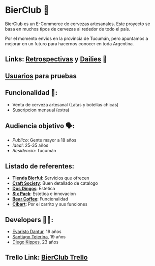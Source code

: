 # BierClub 🍻

BierClub es un E-Commerce de cervezas artesanales. Este proyecto se basa en muchos tipos de cervezas al rededor de todo el país.

Por el momento envios en la provincia de Tucumán, pero apuntamos a mejorar en un futuro para hacernos conocer en toda Argentina.

## Links: [**Retrospectivas**](https://github.com/Evaristodantur/BierClub/blob/master/entregas%20-%20sprints/2do-sprint/retro.md) y [**Dailies**](https://github.com/Evaristodantur/BierClub/blob/master/entregas%20-%20sprints/2do-sprint/daily.md) 📝

## [Usuarios](https://github.com/Evaristodantur/BierClub/blob/master/entregas%20-%20sprints/Usuarios-Login/users.md) para pruebas

## Funcionalidad 🧰:
- Venta de cerveza artesanal (Latas y botellas chicas)
- Suscripcion mensual (extra)

## Audiencia objetivo 🗣️:
- *Publico*: Gente mayor a 18 años
- *Ideal*: 25-35 años
- *Residencia*: Tucumán

## Listado de referentes:
- [**Tienda Bierful**](https://tienda.bierful.com): Servicios que ofrecen
- [**Craft Society**](https://www.craftsociety.com.ar): Buen detallado de catalogo
- [**Dos Dingos**](https://www.cervezadosdingos.com/): Estetica
- [**Six Pack**](https://sixpack.com.ar): Estetica e innovacion
- [**Bear Coffee**](https://www.beercoffee.com.ar): Funcionalidad
- [**Cibart**](https://cibart.com.ar/): Por el carrito y sus funciones

## Developers 👨‍💻:
- [Evaristo Dantur](https://github.com/Evaristodantur), 19 años
- [Santiago Tejerina](https://github.com/santitejerina), 19 años
- [Diego Kippes](https://github.com/dkippes), 23 años

## Trello Link: [**BierClub Trello**](https://trello.com/b/Z7Sq24ef/bierclub)
